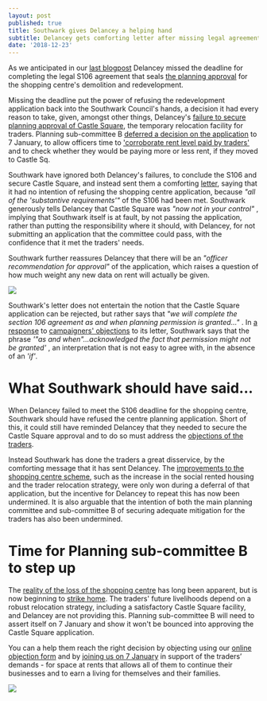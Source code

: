```yaml
---
layout: post
published: true
title: Southwark gives Delancey a helping hand
subtitle: Delancey gets comforting letter after missing legal agreement deadline
date: '2018-12-23'
---
```

As we anticipated in our [last blogpost](http://35percent.org/2018-12-16-mayor-approves-shopping-centre/) Delancey missed the deadline for completing the legal S106 agreement that seals [the planning approval](http://35percent.org/2018-07-09-delancey/) for the shopping centre's demolition and redevelopment.

Missing the deadline put the power of refusing the redevelopment application back into the Southwark Council's hands, a decision it had every reason to take, given, amongst other things, Delancey's [failure to secure planning approval of Castle Square](http://35percent.org/2018-12-16-mayor-approves-shopping-centre/), the temporary relocation facility for traders.  Planning sub-committee B [deferred a decision on the  application](http://35percent.org/2018-12-16-mayor-approves-shopping-centre/) to 7 January, to allow officers time to ['corroborate rent level paid by traders'](http://planbuild.southwark.gov.uk/documents/?GetDocument=%7b%7b%7b!12dhIwvd2JFDUQgBXBnMXA%3d%3d!%7d%7d%7d) and to check whether they would be paying more or less rent, if they moved to Castle Sq.

Southwark have ignored both Delancey's failures, to conclude the S106 and secure Castle Square, and instead sent them a comforting [letter](https://twitter.com/se1/status/1074707373644746753), saying that it had no intention of refusing the shopping centre application, because _"all of the 'substantive requirements'"_ of the S106 had been met.  Southwark generously tells Delancey that Castle Square  was _"now not in your control"_ , implying that Southwark itself is at fault, by not passing the application, rather than putting the responsibility where it should, with Delancey, for not submitting an application that the committee could pass, with the confidence that it met the traders' needs.

Southwark further reassures Delancey that there will be an _"officer recommendation for approval"_ of the application, which raises a question of how much weight any new data on rent will actually be given.

![](http://35percent.org/img/sebv.png)

Southwark's letter does not entertain the notion that the Castle Square application can be rejected, but rather says that  _"we will complete the section 106 agreement as and when planning permission is granted..."_  .  In [a response](https://docdro.id/t6AVbTv) to [campaigners' objections](https://docdro.id/OAz3IlX) to its letter,  Southwark says that the phrase _'"as and when"...acknowledged the fact that permission might not be granted'_ , an interpretation that is not easy to agree with, in the absence of an _'if'_.

# What Southwark should have said...

When Delancey failed to meet the S106 deadline for the shopping centre, Southwark should have refused the centre planning application. Short of this, it could still  have reminded Delancey that they needed to secure the Castle Square approval and to do so must address the [objections of the traders](https://www.docdroid.net/cJY7s28/latin-obj.pdf).

Instead Southwark has done the traders a great disservice, by the comforting message that it has sent Delancey. The [improvements to the shopping centre scheme](https://docdro.id/I8Egaq5), such as the increase in the social rented housing and the trader relocation strategy, were only won during a deferral of that application, but the incentive for Delancey to repeat this has now been undermined.  It is also arguable that the intention of both the main planning committee and sub-committee B of securing adequate mitigation for the traders has also been undermined.

# Time for Planning sub-committee B to step up

The [reality of the loss of the shopping centre](https://london.eater.com/2018/12/13/18139283/elephant-and-castle-shopping-centre-demolition-sadiq-khan) has long been apparent, but is now beginning to [strike home](https://novaramedia.com/2018/12/19/latin-venues-forced-out-to-make-way-for-elephant-and-castle-redevelopment/). The traders' future livelihoods depend on a robust relocation strategy, including a satisfactory Castle Square facility, and Delancey are not providing this.  Planning sub-committee B will need to assert itself on 7 January and show it won't be bounced into approving the Castle Square application.

You can a help them reach the right decision by objecting using our [online objection form](http://35percent.org/boxpark#object) and by [joining us on 7 January](
https://m.facebook.com/events/2192172687721804?acontext=%7B%22ref%22%3A%223%22%2C%22action_history%22%3A%22null%22%7D&aref=3&ref=page_internal&_ft_=mf_story_key.2289812681052296%3Atop_level_post_id.2289812681052296%3Atl_objid.2289812681052296%3Acontent_owner_id_new.839272879439624%3Athrowback_story_fbid.2289812681052296%3Apage_id.839272879439624%3Astory_location.4%3Astory_attachment_style.event%3Apage_insights.%7B%22839272879439624%22%3A%7B%22role%22%3A1%2C%22page_id%22%3A839272879439624%2C%22post_context%22%3A%7B%22story_fbid%22%3A2289812681052296%2C%22publish_time%22%3A1545413307%2C%22story_name%22%3A%22EntStatusCreationStory%22%2C%22object_fbtype%22%3A266%7D%2C%22actor_id%22%3A839272879439624%2C%22psn%22%3A%22EntStatusCreationStory%22%2C%22sl%22%3A4%2C%22dm%22%3A%7B%22isShare%22%3A1%2C%22originalPostOwnerID%22%3A0%7D%2C%22targets%22%3A%5B%7B%22page_id%22%3A839272879439624%2C%22actor_id%22%3A839272879439624%2C%22role%22%3A1%2C%22post_id%22%3A2289812681052296%2C%22share_id%22%3A0%7D%5D%7D%7D&__tn__=HH-R
) in support of the traders’ demands - for space at rents that allows all of them to continue their businesses and to earn a living for themselves and their families.

![](http://35percent.org/img/7jandemo.jpg)
